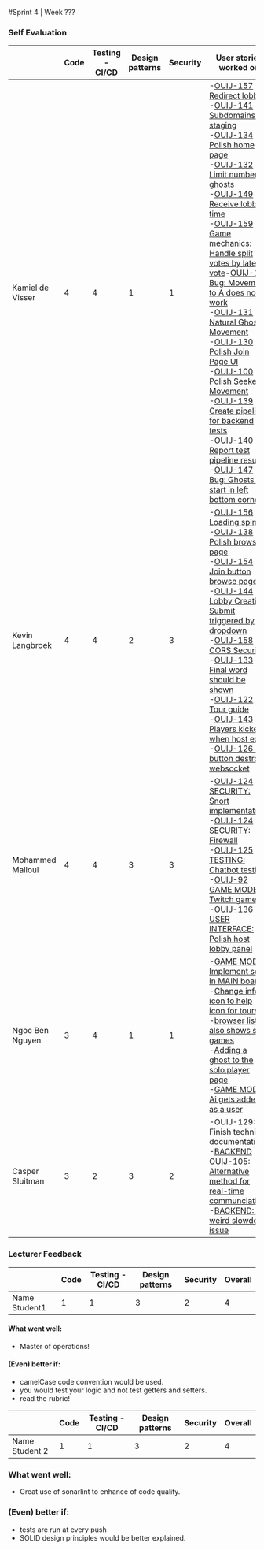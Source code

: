#Sprint 4 | Week ???



### Self Evaluation

|               | Code | Testing - CI/CD | Design patterns | Security | User stories worked on    |
|---------------|------|-----------------|-----------------|----------|-----|
| Kamiel de Visser  | 4 | 4 | 1 | 1 | -[OUIJ-157 Redirect lobby](https://gitlab.fdmci.hva.nl/sluitmc/ouija.tv/-/commit/e3e0c9d728e90112222e16d909ca0999b24afcec) <br>-[OUIJ-141 Subdomains for staging](https://staging.ouija.tv/) <br>-[OUIJ-134 Polish home page](https://gitlab.fdmci.hva.nl/sluitmc/ouija.tv/-/commit/8652894a23b2f098261f86177ea89861fd0e23a7) <br>-[OUIJ-132 Limit number of ghosts](https://gitlab.fdmci.hva.nl/sluitmc/ouija.tv/-/commit/e414b97263f2cdc67ea2b6c67fe758a3545f628d) <br>-[OUIJ-149 Receive lobby time](https://gitlab.fdmci.hva.nl/sluitmc/ouija.tv/-/commit/047b2a6fd134048966c1f2e916ff4301265066bb) <br>-[OUIJ-159 Game mechanics: Handle split votes by latest vote](https://gitlab.fdmci.hva.nl/sluitmc/ouija.tv/-/commit/047b2a6fd134048966c1f2e916ff4301265066bb)-[OUIJ-142 Bug: Movement to A does not work](https://gitlab.fdmci.hva.nl/sluitmc/ouija.tv/-/commit/047b2a6fd134048966c1f2e916ff4301265066bb) <br>-[OUIJ-131 Natural Ghost Movement](https://gitlab.fdmci.hva.nl/sluitmc/ouija.tv/-/commit/84def3035d51dfc1d7c475e41d917a60fb65eabd) <br>-[OUIJ-130 Polish Join Page UI](https://gitlab.fdmci.hva.nl/sluitmc/ouija.tv/-/commit/966eb317d46e0bb6da98661abddae8f1c39bcfd1) <br>-[OUIJ-100 Polish Seeker Movement](https://gitlab.fdmci.hva.nl/sluitmc/ouija.tv/-/commit/76d71cb28a51c16b46f9ecf9218fb0e8c1b01695) <br>-[OUIJ-139 Create pipeline for backend tests](https://gitlab.fdmci.hva.nl/sluitmc/ouija.tv/-/commit/e9b3a3f72277bdd3df2d53fe3914b01be6eee3e3) <br>-[OUIJ-140 Report test pipeline results](https://gitlab.fdmci.hva.nl/sluitmc/ouija.tv/-/commit/e9b3a3f72277bdd3df2d53fe3914b01be6eee3e3) <br>-[OUIJ-147 Bug: Ghosts all start in left bottom corner](https://gitlab.fdmci.hva.nl/sluitmc/ouija.tv/-/commit/d8b75ee84a197c84378bbdce079943cc4d310768) <br>
| Kevin Langbroek  | 4 | 4 | 2 | 3 | -[OUIJ-156 Loading spinner](https://gitlab.fdmci.hva.nl/sluitmc/ouija.tv/-/commit/c1b0b9ac6ee0111bd8a85f9c9929f648b39c6963) <br>-[OUIJ-138 Polish browse page](https://gitlab.fdmci.hva.nl/sluitmc/ouija.tv/-/commit/028c29f888dfb5c7d6e19f067ac0ee34e06f23b7) <br>-[OUIJ-154 Join button browse page](https://gitlab.fdmci.hva.nl/sluitmc/ouija.tv/-/commit/6f4855f120de03039cff13d8c5c78ffa1b373110) <br> -[OUIJ-144 Lobby Creation Submit triggered by dropdown](https://gitlab.fdmci.hva.nl/sluitmc/ouija.tv/-/commit/a8b3460560158f4353ca3b4b0d08fc7bf36e1ab2) <br>-[OUIJ-158 CORS Security](https://gitlab.fdmci.hva.nl/sluitmc/ouija.tv/-/commit/0a16dbc8e9142e9292c4bbf184c87c098d8c86dc) <br>-[OUIJ-133 Final word should be shown](https://gitlab.fdmci.hva.nl/sluitmc/ouija.tv/-/commit/6477f7f223167f85671bc2eacdac9cb442a658c2) <br>-[OUIJ-122 Tour guide](https://gitlab.fdmci.hva.nl/sluitmc/ouija.tv/-/commit/b2cef6519adf999352af83e00bbbac581f11b1b4) <br>-[OUIJ-143 Players kicked when host exits](https://gitlab.fdmci.hva.nl/sluitmc/ouija.tv/-/blob/main/python/library/routes/host.py) <br> -[OUIJ-126 Exit button destroy websocket](https://gitlab.fdmci.hva.nl/sluitmc/ouija.tv/-/commit/0dc46641cbd852dd4c565101a349e119c5882330) <br>
| Mohammed Malloul | 4 | 4 | 3 | 3 | -[OUIJ-124  SECURITY: Snort implementationr](https://www.snort.org/)<br>-[OUIJ-124  SECURITY: Firewall](https://help.ubuntu.com/community/UFW)<br>-[OUIJ-125 TESTING: Chatbot testing](https://gitlab.fdmci.hva.nl/sluitmc/ouija.tv/-/merge_requests/90) <br>-[OUIJ-92 GAME MODE: Twitch game](https://gitlab.fdmci.hva.nl/sluitmc/ouija.tv/-/merge_requests/74) <br> -[OUIJ-136 USER INTERFACE: Polish host lobby panel](https://gitlab.fdmci.hva.nl/sluitmc/ouija.tv/-/merge_requests/93) <br>
 | Ngoc Ben Nguyen  | 3 | 4 | 1 | 1 |-[GAME MODE: Implement solo in MAIN board](https://gitlab.fdmci.hva.nl/sluitmc/ouija.tv/-/merge_requests/67) <br>-[Change info icon to help icon for tours](https://gitlab.fdmci.hva.nl/sluitmc/ouija.tv/-/merge_requests/79) <br>-[browser list also shows solo games](https://gitlab.fdmci.hva.nl/sluitmc/ouija.tv/-/merge_requests/75) <br>-[Adding a ghost to the solo player page](https://gitlab.fdmci.hva.nl/sluitmc/ouija.tv/-/merge_requests/68) <br>-[GAME MODE Ai gets added as a user](https://gitlab.fdmci.hva.nl/sluitmc/ouija.tv/-/merge_requests/68) <br>
 | Casper Sluitman  | 3 | 2 | 3 | 2 |-OUIJ-129: Finish technical documentation <br>-[BACKEND OUIJ-105: Alternative method for real-time communciation](https://gitlab.fdmci.hva.nl/sluitmc/ouija.tv/-/blob/feature/alternative-socket/python/library/routes/join_alt.py)<br>-[BACKEND: Fix weird slowdown issue](https://gitlab.fdmci.hva.nl/sluitmc/ouija.tv/-/commit/62174edb185feb6d03935f829bba5444a996fde6)<br>

### Lecturer Feedback

|               | Code | Testing - CI/CD | Design patterns | Security | Overall |
|---------------|------|-----------------|-----------------|----------|---------|
| Name Student1  |  1  | 1 |   3    | 2 | 4       | 

#### What went well:
 - Master of operations!

#### (Even) better if:
- camelCase code convention would be used.
- you would test your logic and not test getters and setters.
- read the rubric!


|                | Code | Testing - CI/CD | Design patterns | Security | Overall |
|----------------|------|-----------------|-----------------|----------|---------|
| Name Student 2 |  1  | 1 |   3    | 2 | 4       |

### What went well:
 - Great use of sonarlint to enhance of code quality.

### (Even) better if:
- tests are run at every push
- SOLID design principles would be better explained.